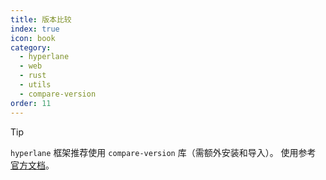 ```yaml
---
title: 版本比较
index: true
icon: book
category:
  - hyperlane
  - web
  - rust
  - utils
  - compare-version
order: 11
---
```


<Share colorful />

> [!tip]
>
> `hyperlane` 框架推荐使用 `compare-version` 库（需额外安装和导入）。
> 使用参考 [官方文档](../../compare-version/README.md)。

<Bottom />
